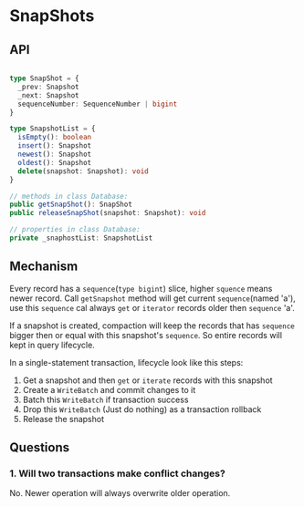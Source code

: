 # SnapShots

## API

```ts

type SnapShot = {
  _prev: Snapshot
  _next: Snapshot
  sequenceNumber: SequenceNumber | bigint
}

type SnapshotList = {
  isEmpty(): boolean
  insert(): Snapshot
  newest(): Snapshot
  oldest(): Snapshot
  delete(snapshot: Snapshot): void
}

// methods in class Database: 
public getSnapShot(): SnapShot
public releaseSnapShot(snapshot: Snapshot): void

// properties in class Database:
private _snaphostList: SnapshotList

```

## Mechanism

Every record has a `sequence`(`type bigint`) slice, higher `squence` 
means newer record. Call `getSnapshot` method will 
get current `sequence`(named 'a'), use this `sequence` cal always `get`
or `iterator` records older then `sequence` 'a'.

If a snapshot is created, compaction will keep the records that has `sequence` 
bigger then or equal with this snapshot's `sequence`. So entire records will 
kept in query lifecycle.

In a single-statement transaction, lifecycle look like this steps:

1. Get a snapshot and then `get` or `iterate` records with this snapshot
2. Create a `WriteBatch` and commit changes to it
3. Batch this `WriteBatch` if transaction success
4. Drop this `WriteBatch` (Just do nothing) as a transaction rollback
5. Release the snapshot

## Questions

### 1. Will two transactions make conflict changes?

No. Newer operation will always overwrite older operation. 